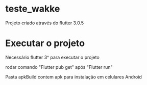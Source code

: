 # teste_wakke

Projeto criado através do flutter 3.0.5

# Executar o projeto
  
Necessário flutter 3^ para executar o projeto

rodar comando "Flutter pub get" após "Flutter run"

Pasta apkBuild contem apk para instalação em celulares Android 
